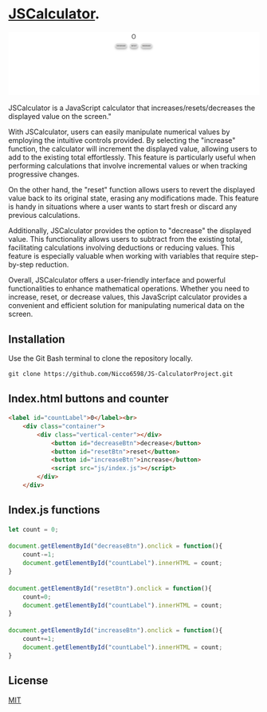 # [JSCalculator](https://jscalculator-8da4c.web.app/).

![Alt text](/images/screenshotJS.jpg "JSCalculator index")

JSCalculator is a JavaScript calculator that increases/resets/decreases the displayed value on the screen."

With JSCalculator, users can easily manipulate numerical values by employing the intuitive controls provided. By selecting the "increase" function, the calculator will increment the displayed value, allowing users to add to the existing total effortlessly. This feature is particularly useful when performing calculations that involve incremental values or when tracking progressive changes.

On the other hand, the "reset" function allows users to revert the displayed value back to its original state, erasing any modifications made. This feature is handy in situations where a user wants to start fresh or discard any previous calculations.

Additionally, JSCalculator provides the option to "decrease" the displayed value. This functionality allows users to subtract from the existing total, facilitating calculations involving deductions or reducing values. This feature is especially valuable when working with variables that require step-by-step reduction.

Overall, JSCalculator offers a user-friendly interface and powerful functionalities to enhance mathematical operations. Whether you need to increase, reset, or decrease values, this JavaScript calculator provides a convenient and efficient solution for manipulating numerical data on the screen.

## Installation

Use the Git Bash terminal to clone the repository locally.

```gitbash
git clone https://github.com/Nicco6598/JS-CalculatorProject.git
```

## Index.html buttons and counter

```html
<label id="countLabel">0</label><br>
    <div class="container">
        <div class="vertical-center"></div>
            <button id="decreaseBtn">decrease</button>
            <button id="resetBtn">reset</button>
            <button id="increaseBtn">increase</button>
            <script src="js/index.js"></script>
        </div>
    </div>
```

## Index.js functions

```js
let count = 0;

document.getElementById("decreaseBtn").onclick = function(){
    count-=1;
    document.getElementById("countLabel").innerHTML = count;
}

document.getElementById("resetBtn").onclick = function(){
    count=0;
    document.getElementById("countLabel").innerHTML = count;
}

document.getElementById("increaseBtn").onclick = function(){
    count+=1;
    document.getElementById("countLabel").innerHTML = count;
}
```

## License

[MIT](https://github.com/Nicco6598/JS-CalculatorProject/blob/main/license.txt)